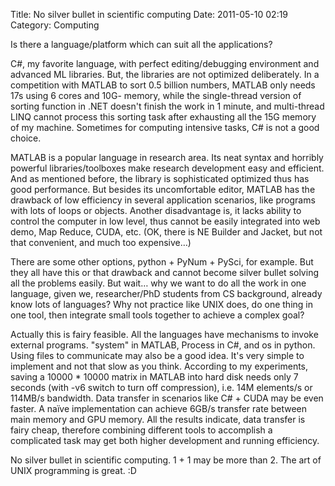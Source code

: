 Title: No silver bullet in scientific computing
Date: 2011-05-10 02:19
Category: Computing

Is there a language/platform which can suit all the applications?
 
C#, my favorite language, with perfect editing/debugging environment and advanced ML libraries. But, the libraries are not optimized deliberately. In a competition with MATLAB to sort 0.5 billion numbers, MATLAB only needs 17s using 6 cores and 10G- memory, while the single-thread version of sorting function in .NET doesn't finish the work in 1 minute, and multi-thread LINQ cannot process this sorting task after exhausting all the 15G memory of my machine. Sometimes for computing intensive tasks, C# is not a good choice.
 
MATLAB is a popular language in research area. Its neat syntax and horribly powerful libraries/toolboxes make research development easy and efficient. And as mentioned before, the library is sophisticated optimized thus has good performance. But besides its uncomfortable editor, MATLAB has the drawback of low efficiency in several application scenarios, like programs with lots of loops or objects. Another disadvantage is, it lacks ability to control the computer in low level, thus cannot be easily integrated into web demo, Map Reduce, CUDA, etc. (OK, there is NE Builder and Jacket, but not that convenient, and much too expensive…)
 
There are some other options, python + PyNum + PySci, for example. But they all have this or that drawback and cannot become silver bullet solving all the problems easily. But wait… why we want to do all the work in one language, given we, researcher/PhD students from CS background, already know lots of languages? Why not practice like UNIX does, do one thing in one tool, then integrate small tools together to achieve a complex goal?
 
Actually this is fairy feasible. All the languages have mechanisms to invoke external programs. "system" in MATLAB, Process in C#, and os in python. Using files to communicate may also be a good idea. It's very simple to implement and not that slow as you think. According to my experiments, saving a 10000 * 10000 matrix in MATLAB into hard disk needs only 7 seconds (with -v6 switch to turn off compression), i.e. 14M elements/s or 114MB/s bandwidth. Data transfer in scenarios like C# + CUDA may be even faster. A naïve implementation can achieve 6GB/s transfer rate between main memory and GPU memory. All the results indicate, data transfer is fairy cheap, therefore combining different tools to accomplish a complicated task may get both higher development and running efficiency.
 
No silver bullet in scientific computing. 1 + 1 may be more than 2. The art of UNIX programming is great. :D
